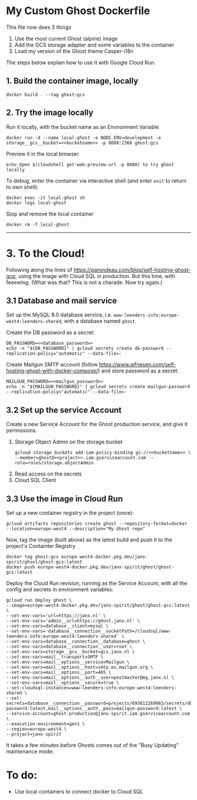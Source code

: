 # My Custom Ghost Dockerfile

This file now does 3 things
1. Use the most current Ghost (alpine) image
2. Add the GCS storage adapter and some variables to the container
3. Load my version of the Ghost theme Casper-i18n

The steps below explain how to use it with Google Cloud Run.

## 1. Build the container image, locally

    docker build . --tag ghost:gcs

## 2. Try the image locally
Run it locally, with the bucket name as an Environment Variable
    
    docker run -d --name local-ghost -e NODE_ENV=development -e storage__gcs__bucket=<<bucketname>> -p 8080:2368 ghost:gcs

Preview it in the local browser

    echo Open $(cloudshell get-web-preview-url -p 8080) to try ghost locally

To debug, enter the container via interactive shell (and enter `exit` to return to own shell):

    docker exec -it local-ghost sh
    docker logs local-ghost

Stop and remove the local container

    docker rm -f local-ghost

---

# 3. To the Cloud!
Following along the lines of https://parondeau.com/blog/self-hosting-ghost-gcp, using the image with Cloud SQL in production. But this time, with feeewing. (What was that? This is not a charade. Now try again.)

## 3.1 Database and mail service
Set up the MySQL 8.0 database service, i.e. `www-leenders-info:europe-west4:leenders-shared`, with a database named `ghost`.

Create the DB password as a secret:

    DB_PASSWORD=<<database_password>>
    echo -n "${DB_PASSWORD}" | gcloud secrets create db-password --replication-policy="automatic" --data-file=-

Create Mailgun SMTP account (follow https://www.ajfriesen.com/self-hosting-ghost-with-docker-compose/)
and store password as a secret:

    MAILGUN_PASSWORD=<<mailgun_password>>
    echo -n "${MAILGUN_PASSWORD}" | gcloud secrets create mailgun-password --replication-policy="automatic" --data-file=-

## 3.2 Set up the service Account
Create a new Service Account for the Ghost production service, and give it permissions.

1. Storage Object Admin on the storage bucket
    ```
    gcloud storage buckets add-iam-policy-binding gs://<<bucketname>> \
    --member=ghost@<<project>>.iam.gserviceaccount.com --role=roles/storage.objectAdmin
    ```
1. Read access on the secrets
1. Cloud SQL Client

## 3.3 Use the image in Cloud Run
Set up a new container registry in the project (once):

    gcloud artifacts repositories create ghost --repository-format=docker --location=europe-west4 --description="My Ghost repo"

Now, tag the image (built above) as the latest build and push it to the project's Containter Registry

    docker tag ghost:gcs europe-west4-docker.pkg.dev/janx-spirit/ghost/ghost-gcs:latest
    docker push europe-west4-docker.pkg.dev/janx-spirit/ghost/ghost-gcs:latest

Deploy the Cloud Run revision, running as the Service Account, with all the config and secrets in environment variables:
 ```
gcloud run deploy ghost \
--image=europe-west4-docker.pkg.dev/janx-spirit/ghost/ghost-gcs:latest \
--set-env-vars='url=https://janx.nl' \
--set-env-vars='admin__url=https://ghost.janx.nl' \
--set-env-vars=database__client=mysql \
--set-env-vars='database__connection__socketPath=/cloudsql/www-leenders-info:europe-west4:leenders-shared' \
--set-env-vars=database__connection__database=ghost \
--set-env-vars=database__connection__user=root \
--set-env-vars=storage__gcs__bucket=gcs.janx.nl \
--set-env-vars=mail__transport=SMTP \
--set-env-vars=mail__options__service=Mailgun \
--set-env-vars=mail__options__host=smtp.eu.mailgun.org \
--set-env-vars=mail__options__port=465 \
--set-env-vars=mail__options__auth__user=postmaster@mg.janx.nl \
--set-env-vars=mail__options__secure=true \
--set-cloudsql-instances=www-leenders-info:europe-west4:leenders-shared \
--set-secrets=database__connection__password=projects/693812269963/secrets/db-password:latest,mail__options__auth__pass=mailgun-password:latest \
--service-account=ghost-production@janx-spirit.iam.gserviceaccount.com \
--execution-environment=gen1 \
--region=europe-west4 \
--project=janx-spirit
```
It takes a few minutes before Ghosts comes out of the "Busy Updating" maintenance mode.


# To do: 
- Use local containers to connect docker to Cloud SQL
